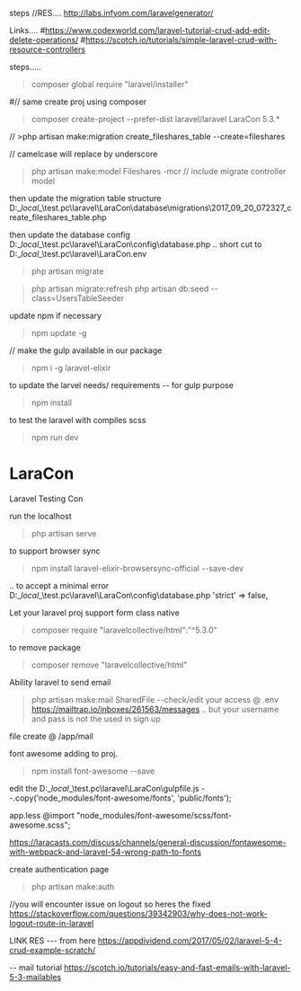 
steps
//RES....
http://labs.infyom.com/laravelgenerator/ 

Links....
#https://www.codexworld.com/laravel-tutorial-crud-add-edit-delete-operations/
#https://scotch.io/tutorials/simple-laravel-crud-with-resource-controllers



steps.....

 
>composer global require "laravel/installer"

#// same create proj using composer
>composer create-project --prefer-dist laravel/laravel LaraCon 5.3.*

// >php artisan make:migration create_fileshares_table --create=fileshares


// camelcase will replace by underscore
>php artisan make:model Fileshares -mcr // include migrate controller model


then update the migration table structure
D:\__local__\test.pc\laravel\LaraCon\database\migrations\2017_09_20_072327_create_fileshares_table.php


then update the database config 
D:\__local__\test.pc\laravel\LaraCon\config\database.php
.. short cut to D:\__local__\test.pc\laravel\LaraCon\.env

>php artisan migrate


>php artisan migrate:refresh
>php artisan db:seed --class=UsersTableSeeder

update npm if necessary
>npm update -g

// make the gulp available in our package
>npm i -g laravel-elixir

to update the larvel needs/ requirements -- for gulp purpose
>npm install

to test the laravel with compiles scss
>npm run dev
# LaraCon
Laravel Testing Con

run the localhost
>php artisan serve

to support browser sync
>npm install laravel-elixir-browsersync-official --save-dev

.. to accept a minimal error
D:\__local__\test.pc\laravel\LaraCon\config\database.php
'strict' => false,

Let your laravel proj support form class native
>composer require "laravelcollective/html":"^5.3.0"

to remove package
>composer remove "laravelcollective/html"

Ability laravel to send email
>php artisan make:mail SharedFile
--check/edit your access @ .env
https://mailtrap.io/inboxes/261563/messages .. but your username and pass is not the used in sign up

file create @ /app/mail




font awesome adding to proj.
>npm install font-awesome --save

edit the D:\__local__\test.pc\laravel\LaraCon\gulpfile.js
--.copy('node_modules/font-awesome/fonts', 'public/fonts');

app.less
@import "node_modules/font-awesome/scss/font-awesome.scss";


https://laracasts.com/discuss/channels/general-discussion/fontawesome-with-webpack-and-laravel-54-wrong-path-to-fonts





create authentication page
>php artisan make:auth

//you will encounter issue on logout so heres the fixed
https://stackoverflow.com/questions/39342903/why-does-not-work-logout-route-in-laravel




LINK RES
--- from here
https://appdividend.com/2017/05/02/laravel-5-4-crud-example-scratch/

-- mail tutorial
https://scotch.io/tutorials/easy-and-fast-emails-with-laravel-5-3-mailables
